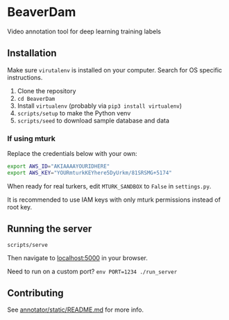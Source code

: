 BeaverDam
=========

Video annotation tool for deep learning training labels


## Installation

Make sure `virutalenv` is installed on your computer. Search for OS specific instructions.

1. Clone the repository
2. `cd BeaverDam`
3. Install `virtualenv` (probably via `pip3 install virtualenv`)
4. `scripts/setup` to make the Python venv
5. `scripts/seed` to download sample database and data

### If using mturk

Replace the credentials below with your own:

```bash
export AWS_ID="AKIAAAAYOURIDHERE"
export AWS_KEY="YOURmturkKEYhere5DyUrkm/81SRSMG+5174"
```

When ready for real turkers, edit `MTURK_SANDBOX` to `False` in `settings.py`.

It is recommended to use IAM keys with only mturk permissions instead of root key.


## Running the server

```shell
scripts/serve
```

Then navigate to <a href="http://localhost:5000/" target="_blank">localhost:5000</a> in your browser.

Need to run on a custom port? `env PORT=1234 ./run_server`


## Contributing

See [annotator/static/README.md]() for more info.
